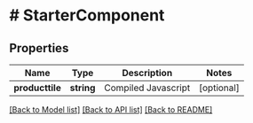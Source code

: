 # # StarterComponent

## Properties

Name | Type | Description | Notes
------------ | ------------- | ------------- | -------------
**producttile** | **string** | Compiled Javascript | [optional]

[[Back to Model list]](../../README.md#models) [[Back to API list]](../../README.md#endpoints) [[Back to README]](../../README.md)
